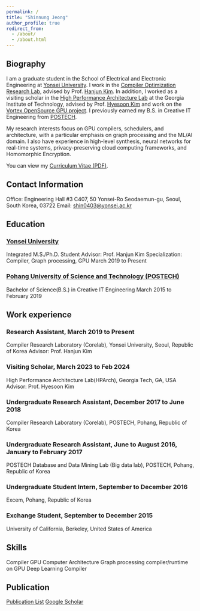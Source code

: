 ```yaml
---
permalink: /
title: "Shinnung Jeong"
author_profile: true
redirect_from: 
  - /about/
  - /about.html
---
```


## Biography
I am a graduate student in the School of Electrical and Electronic Engineering at [Yonsei University](http://yonsei.ac.kr). I work in the [Compiler Optimization Research Lab](http://corelab.or.kr), advised by Prof. [Hanjun Kim](http://corelab.or.kr/~hanjun). In addition, I worked as a visiting scholar in the [High Performance Architecture Lab](https://sites.gatech.edu/hparch/) at the Georgia Institute of Technology, advised by Prof. [Hyesoon Kim](https://faculty.cc.gatech.edu/~hyesoon/) and work on the [Vortex OpenSource GPU project](https://vortex.cc.gatech.edu/).
I previously earned my B.S. in Creative IT Engineering from [POSTECH](http://postech.ac.kr).

My research interests focus on GPU compilers, schedulers, and architecture, with a particular emphasis on graph processing and the ML/AI domain. I also have experience in high-level synthesis, neural networks for real-time systems, privacy-preserving cloud computing frameworks, and Homomorphic Encryption.

You can view my [Curriculum Vitae (PDF)](https://shin0403.github.io/files/shinnung_cv.pdf). 

## Contact Information
Office: Engineering Hall #3 C407, 50 Yonsei-Ro Seodaemun-gu, Seoul, South Korea, 03722
Email: shin0403@yonsei.ac.kr

## Education
### [Yonsei University](http://yonsei.ac.kr)
Integrated M.S./Ph.D. Student
Advisor: Prof. Hanjun Kim
Specialization: Compiler, Graph processing, GPU
March 2019 to Present

### [Pohang University of Science and Technology (POSTECH)](http://postech.ac.kr)
Bachelor of Science(B.S.) in Creative IT Engineering
March 2015 to February 2019

## Work experience
### Research Assistant, March 2019 to Present
Compiler Research Laboratory (Corelab), Yonsei University, Seoul, Republic of Korea
Advisor: Prof. Hanjun Kim

### Visiting Scholar, March 2023 to Feb 2024
High Performance Architecture Lab(HPArch), Georgia Tech, GA, USA
Advisor: Prof. Hyesoon Kim

### Undergraduate Research Assistant, December 2017 to June 2018
Compiler Research Laboratory (Corelab), POSTECH, Pohang, Republic of Korea

### Undergraduate Research Assistant, June to August 2016, January to February 2017
POSTECH Database and Data Mining Lab (Big data lab), POSTECH, Pohang, Republic of Korea

### Undergraduate Student Intern, September to December 2016
Excem, Pohang, Republic of Korea

### Exchange Student, September to December 2015
University of California, Berkeley, United States of America

## Skills
Compiler
GPU
Computer Architecture
Graph processing compiler/runtime on GPU
Deep Learning Compiler

## Publication 
[Publication List](https://shin0403.github.io/publications/)
[Google Scholar](https://scholar.google.com/citations?user=P-3_m5kAAAAJ)

